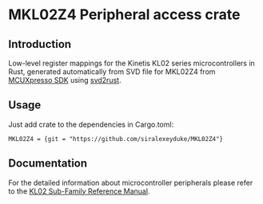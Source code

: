 # MKL02Z4 Peripheral access crate

## Introduction

Low-level register mappings for the Kinetis KL02 series microcontrollers in Rust, generated automatically from SVD file for MKL02Z4 from [MCUXpresso SDK] using [svd2rust].

## Usage

Just add crate to the dependencies in Cargo.toml:
```
MKL02Z4 = {git = "https://github.com/siralexeyduke/MKL02Z4"}
```

## Documentation

For the detailed information about microcontroller peripherals please refer to the [KL02 Sub-Family Reference Manual].

[MCUXpresso SDK]: https://mcuxpresso.nxp.com/en/welcome
[svd2rust]: https://crates.io/crates/svd2rust
[KL02 Sub-Family Reference Manual]: https://www.nxp.com/docs/en/reference-manual/KL02P20M48SF0RM.pdf